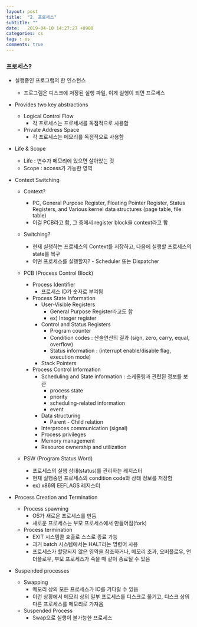 ```yaml
---
layout: post
title:  "2. 프로세스"
subtitle: ""
date:   2019-04-10 14:27:27 +0900
categories: cs
tags : os
comments: true
---
```


### 프로세스?
- 실행중인 프로그램의 한 인스턴스
  - 프로그램은 디스크에 저장된 실행 파일, 이게 실행이 되면 프로세스

- Provides two key abstractions
  - Logical Control Flow
    - 각 프로세스는 프로세서를 독점적으로 사용함
  - Private Address Space
    - 각 프로세스는 메모리를 독점적으로 사용함
- Life & Scope
  - Life : 변수가 메모리에 있으면 살아있는 것
  - Scope : access가 가능한 영역
- Context Switching
  - Context?
    - PC, General Purpose Register, Floating Pointer Register, Status Registers, and Various kernel data structures (page table, file table)
    - 이걸 PCB라고 함, 그 중에서 register block을 context라고 함
  - Switching?
    - 현재 실행하는 프로세스의 Context를 저장하고, 다음에 실행할 프로세스의 state를 복구
    - 어떤 프로세스를 실행할지? - Scheduler 또는 Dispatcher
 

  - PCB (Process Control Block)
    - Process Identifier
      - 프로세스 ID가 숫자로 부여됨
    - Process State Information
      - User-Visible Registers
        - General Purpose Register라고도 함
        - ex) Integer register
      - Control and Status Registers
        - Program counter
        - Condition codes : 산술연산의 결과 (sign, zero, carry, equal, overflow)
        - Status information : (interrupt enable/disable flag, execution mode)
      - Stack Pointers
    - Process Control Information
      - Scheduling and State information : 스케줄링과 관련된 정보를 보관
        - process state 
        - priority
        - scheduling-related information
        - event
      - Data structuring
        - Parent - Child relation
      - Interproces communication (signal)
      - Process privileges
      - Memory management
      - Resource ownership and utilization
  - PSW (Program Status Word)
    - 프로세스의 실행 상태(status)를 관리하는 레지스터
    - 현재 실행중인 프로세스의 condition code와 상태 정보를 저장함
    - ex) x86의 EEFLAGS 레지스터
 

- Process Creation and Termination
  - Process spawning
    - OS가 새로운 프로세스를 만듬
    - 새로운 프로세스는 부모 프로세스에서 만들어짐(fork)
  - Process termination
    - EXIT 시스템콜 호출로 스스로 종료 가능
    - 과거 batch 시스템에서는 HALT라는 명령어 사용
    - 프로세스가 할당되지 않은 영역을 참조하거나, 메모리 초과, 오버플로우, 언더플로우, 부모 프로세스가 죽을 때 같이 종료될 수 있음
 
- Suspended processes
  - Swapping
    - 메모리 상의 모든 프로세스가 IO를 기다릴 수 있음
    - 이런 상황에서 메모리 상의 일부 프로세스를 디스크로 옮기고, 디스크 상의 다른 프로세스를 메모리로 가져옴
  - Suspended Process
    - Swap으로 실행이 불가능한 프로세스

